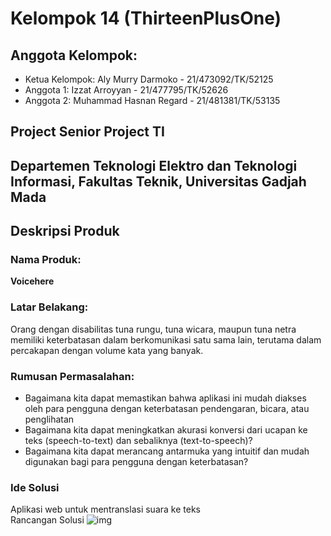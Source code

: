 # Kelompok 14 (ThirteenPlusOne)

## Anggota Kelompok:
- Ketua Kelompok: Aly Murry Darmoko - 21/473092/TK/52125
- Anggota 1: Izzat Arroyyan - 21/477795/TK/52626
- Anggota 2: Muhammad Hasnan Regard - 21/481381/TK/53135

## Project Senior Project TI
## Departemen Teknologi Elektro dan Teknologi Informasi, Fakultas Teknik, Universitas Gadjah Mada

## Deskripsi Produk

### Nama Produk:
**Voicehere**

### Latar Belakang:
Orang dengan disabilitas tuna rungu, tuna wicara, maupun tuna netra memiliki keterbatasan dalam berkomunikasi satu sama lain, terutama dalam percakapan dengan volume kata yang banyak.

### Rumusan Permasalahan:
- Bagaimana kita dapat memastikan bahwa aplikasi ini mudah diakses oleh para pengguna dengan keterbatasan pendengaran, bicara, atau penglihatan
- Bagaimana kita dapat meningkatkan akurasi konversi dari ucapan ke teks (speech-to-text) dan sebaliknya (text-to-speech)?
- Bagaimana kita dapat merancang antarmuka yang intuitif dan mudah digunakan bagi para pengguna dengan keterbatasan?

### Ide Solusi
Aplikasi web untuk mentranslasi suara ke teks    
Rancangan Solusi
![img](https://raw.githubusercontent.com/izzatarroyyan12/voicehere/main/img/rancanganSolusi.png)